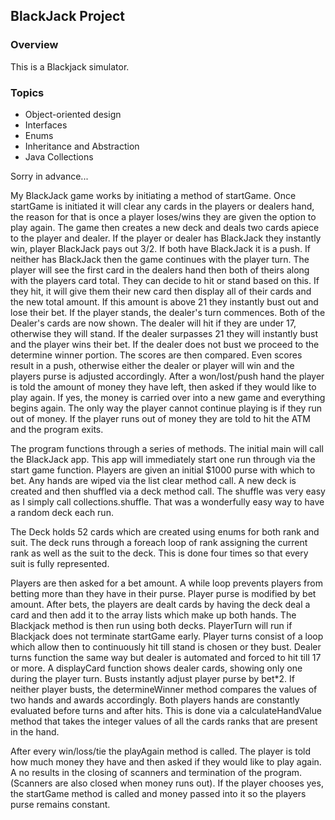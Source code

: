 ## BlackJack Project

### Overview
This is a Blackjack simulator.

### Topics
* Object-oriented design
* Interfaces
* Enums
* Inheritance and Abstraction
* Java Collections

Sorry in advance...

 My BlackJack game works by initiating a method of startGame. Once startGame is initiated it will clear any cards in the players or dealers hand, the reason for that is once a player loses/wins they are given the option to play again. The game then creates a new deck and deals two cards apiece to the player and dealer. If the player or dealer has BlackJack they instantly win, player BlackJack pays out 3/2. If both have BlackJack it is a push. If neither has BlackJack then the game continues with the player turn. The player will see the first card in the dealers hand then both of theirs along with the players card total. They can decide to hit or stand based on this. If they hit, it will give them their new card then display all of their cards and the new total amount. If this amount is above 21 they instantly bust out and lose their bet. If the player stands, the dealer's turn commences. Both of the Dealer's cards are now shown. The dealer will hit if they are under 17, otherwise they will stand. If the dealer surpasses 21 they will instantly bust and the player wins their bet. If the dealer does not bust we proceed to the determine winner portion. The scores are then compared. Even scores result in a push, otherwise either the dealer or player will win and the players purse is adjusted accordingly. After a won/lost/push hand the player is told the amount of money they have left, then asked if they would like to play again. If yes, the money is carried over into a new game and everything begins again. The only way the player cannot continue playing is if they run out of money. If the player runs out of money they are told to hit the ATM and the program exits.

The program functions through a series of methods. The initial main will call the BlackJack app. This app will immediately start one run through via the start game function. Players are given an initial $1000 purse with which to bet. Any hands are wiped via the list clear method call. A new deck is created and then shuffled via a deck method call. The shuffle was very easy as I simply call collections.shuffle. That was a wonderfully easy way to have a random deck each run.

The Deck holds 52 cards which are created using enums for both rank and suit. The deck runs through a foreach loop of rank assigning the current rank as well as the suit to the deck. This is done four times so that every suit is fully represented.

Players are then asked for a bet amount. A while loop prevents players from betting more than they have in their purse. Player purse is modified by bet amount. After bets, the players are dealt cards by having the deck deal a card and then add it to the array lists which make up both hands. The Blackjack method is then run using both decks. PlayerTurn will run if Blackjack does not terminate startGame early. Player turns consist of a loop which allow then to continuously hit till stand is chosen or they bust. Dealer turns function the same way but dealer is automated and forced to hit till 17 or more. A displayCard function shows dealer cards, showing only one during the player turn. Busts instantly adjust player purse by bet*2. If neither player busts, the determineWinner method compares the values of two hands and awards accordingly. Both players hands are constantly evaluated before turns and after hits. This is done via a calculateHandValue method that takes the integer values of all the cards ranks that are present in the hand.

After every win/loss/tie the playAgain method is called. The player is told how much money they have and then asked if they would like to play again. A no results in the closing of scanners and termination of the program. (Scanners are also closed when money runs out). If the player chooses yes, the startGame method is called and money passed into it so the players purse remains constant.
